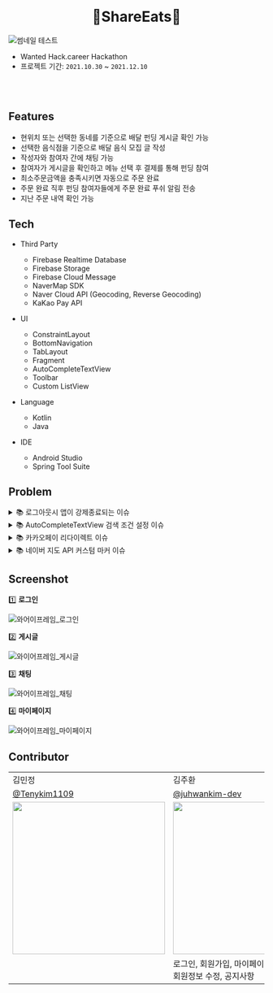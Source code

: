 <h1 align="center">
    <br> 🍲ShareEats🍲
</h1>

![썸네일 테스트](https://user-images.githubusercontent.com/76620764/145583547-cc74c765-eb7d-420a-9dc1-fc3706dc6931.png)

- Wanted Hack.career Hackathon
- 프로젝트 기간: `2021.10.30` ~ `2021.12.10`

<br>
<br>

## Features
- 현위치 또는 선택한 동네를 기준으로 배달 펀딩 게시글 확인 가능
- 선택한 음식점을 기준으로 배달 음식 모집 글 작성
- 작성자와 참여자 간에 채팅 가능
- 참여자가 게시글을 확인하고 메뉴 선택 후 결제를 통해 펀딩 참여
- 최소주문금액을 충족시키면 자동으로 주문 완료
- 주문 완료 직후 펀딩 참여자들에게 주문 완료 푸쉬 알림 전송
- 지난 주문 내역 확인 가능

## Tech
- Third Party
  - Firebase Realtime Database
  - Firebase Storage
  - Firebase Cloud Message
  - NaverMap SDK
  - Naver Cloud API (Geocoding, Reverse Geocoding)
  - KaKao Pay API

- UI
  - ConstraintLayout
  - BottomNavigation
  - TabLayout
  - Fragment
  - AutoCompleteTextView
  - Toolbar
  - Custom ListView

- Language
  - Kotlin
  - Java
 
- IDE
  - Android Studio
  - Spring Tool Suite


## Problem

<details markdown="1">
<summary> 📚 로그아웃시 앱이 강제종료되는 이슈</summary>
<br>
<br>

```
private fun initLottie() {
    binding.splash.addAnimatorListener(object : Animator.AnimatorListener {
        override fun onAnimationStart(animation: Animator?) {

        }

        override fun onAnimationEnd(animation: Animator?) {
            if (FourMostPreference.getFirstVisit()) {
                startActivity(Intent(this@SplashActivity, ServiceExplainActivity::class.java))
            } else {
                startActivity(Intent(this@SplashActivity, SignInActivity::class.java))
            }
            finish()
        }

        override fun onAnimationCancel(animation: Animator?) {
        }

        override fun onAnimationRepeat(animation: Animator?) {
        }
    })
}
```


<br>

</details>
<details markdown="2">
<summary> 📚 AutoCompleteTextView 검색 조건 설정 이슈</summary>
<br>
<br>

```
override fun getFilter(): Filter {
        return object : Filter() {
            override fun performFiltering(p0: CharSequence?): FilterResults {
                val queryString = p0?.toString()

                Log.d(TAG, "performFiltering: ${queryString}")

                var filterResults = FilterResults()
                filterResults.values = if (queryString == null || queryString.isEmpty())
                    postList
                else
                    postList.filter {
                        it.title.contains(queryString) || it.content.contains(queryString) || it.place.contains(queryString)
                    }
                return filterResults
            }

            override fun publishResults(p0: CharSequence?, p1: FilterResults?) {
                mList = p1!!.values as MutableList<Post>
                notifyDataSetChanged()
            }

        }
    }
```
AutoCompleteTextView를 사용하면서 키워드에 따라 검색 결과를 다르게 보여주도록 검색 조건을 설정하는데 어려움을 겪음
AutoCompleteTextView의 리스트에 보여줄 커스텀 어댑터를 작성하면서 Filterable 인터페이스를 사용하여 getFilter 함수를 오버라이딩
getFilter 함수 내에 검색 조건을 설정하여 해당 조건에 충족하는 키워드 기준으로 검색 결과 리스트를 반환하는 형식으로 

<br>

</details>

<details markdown="3">
<summary> 📚 카카오페이 리다이렉트 이슈</summary>
<br>
<br>

```
val readyResponse = Response.Listener<String> { response ->
    Log.d(TAG, "readyResponse: $response")

    var parser = JsonParser()
    var element = parser.parse(response)

    var url = element.asJsonObject.get("next_redirect_pc_url").asString
    var tid = element.asJsonObject.get("tid").asString

    Log.d(TAG, "url: $url")
    Log.d(TAG, "tid: $tid")
    
    webView.loadUrl(url)
    tidPin = tid
}
```
카카오페이 api 개발 중 웹뷰를 띄워 redirect_moblie_url 로 앱에서 자체적으로 카카오페이 결제를 수행하도록 설계를 했으나,   
제대로 넘어가지 못하고 pg_token을 가져오지 못함   
하여, redirect_pc_url로 수정하여 웹에서 카카오페이를 사용할 때 사용하는 qr 결제 또는 메시지 결제로 대체

<br>

</details>
    
<details markdown="4">
<summary> 📚 네이버 지도 API 커스텀 마커 이슈</summary>    
<br>
<br>
    
```
var storeName = ""

// 매장 이름 가져오는 비동기 코드 내에서 marker 설정
storeRef.child(storeId).child("name").get().addOnSuccessListener {
    val res = GeocodeService().getGeocode(location, getGeocodeCallback())

    Log.d(TAG, "title = $title, storeId = $storeId")
    res.observe(viewLifecycleOwner, { res ->

        executor.execute {
            storeName = it.getValue<String>()!!
            Log.d(TAG, "storeName = $storeName")

            infoWindow = InfoWindow()

            // BackgroundThread에서 마커 정보 초기화
            repeat(1) {
                val post = snapshot.getValue<Post>()
                Log.d(TAG, "post = $post")
                hashMap.put("${post!!.postId}", post)

                for (address in res.addresses) {
                    Log.d(TAG, "store_value = $storeName")
                    Log.d(TAG, "도로명주소 = ${address.roadAddress}")

                    val marker = Marker()
                    marker.position = LatLng(address.y, address.x)
                    marker.icon = MarkerIcons.RED
                    marker.onClickListener = markerListener
                    marker.tag = "제목: $title \n주문 매장: $storeName"
                    marker.subCaptionText = "$postId"

                    placeMarkers += marker
                    placeInfoList += MarkerInfo(marker, title, storeName)
                }
            }

            handler.post {
                infoWindow.adapter = object : InfoWindow.DefaultTextAdapter(requireContext()) {
                    override fun getText(infoWindow: InfoWindow): CharSequence {
                        return infoWindow.marker?.tag as CharSequence ?: ""
                    }
                }

                // MainThread에서 지도에 마커 표시
                placeInfoList.forEach { markerInfo ->
                    run {
                        markerInfo.marker.map = naverMap
                        Log.d(TAG, "title = ${markerInfo.title}, store = ${markerInfo.storeName}")
                        infoWindow.open(markerInfo.marker)
                        infoWindow.onClickListener = object : Overlay.OnClickListener {
                            override fun onClick(p0: Overlay): Boolean {
                                val infoWindow = p0 as InfoWindow

                                Log.d(TAG, "${infoWindow.marker!!.subCaptionText} clicked.")
                                Log.d(TAG, "${hashMap.get(infoWindow.marker!!.subCaptionText)}")

                                // intent로 게시글 id를 넘겨줌.
                                val intent = Intent(requireContext(), PostInfoActivity::class.java)
                                intent.putExtra("postId", infoWindow.marker!!.subCaptionText.toInt())
                                startActivity(intent)
                                return false
                            }
                        }
                    }
                }

                Log.d(TAG, "place size = ${placeMarkers.size}")
                Log.d(TAG, "info size = ${placeInfoList.size}")
            }
        }
    })
}
    
```    
    
네이버 지도 API 개발 중 커스텀 마커에 매장 이름이 표시되지 않는 이슈가 있었음.
원인은 background thread에서 데이터를 받아오고 main thread에서 ui 처리를 하도록 설계했으나 firebase는 자체적인 비동기 루프를 가지고 있어 thread와 따로 움직였기 때문.
따라서 firebase 비동기 루프 내에서 background와 main을 나눠서 처리하여 이슈 해결.
    
<br>
    
</details>    

## Screenshot

1️⃣ **로그인**

![와어이프레임_로그인](https://user-images.githubusercontent.com/76620764/145572789-9a08a954-d013-4f92-b4ba-b60773a08f2b.jpg)
<br>

2️⃣ **게시글**

![와이어프레임_게시글](https://user-images.githubusercontent.com/76620764/145572911-2acfd1c3-c3f2-486b-a171-e75d40bf4f63.jpg)
<br>

3️⃣ **채팅**

![와어이프레임_채팅](https://user-images.githubusercontent.com/76620764/145572935-1a1324c2-c700-4c77-bcf8-155949b0317d.jpg)
<br>

4️⃣ **마이페이지**

![와어이프레임_마이페이지](https://user-images.githubusercontent.com/76620764/145572953-9050a6b2-768d-4b51-b494-5d9223e9310a.jpg)
<br>

## Contributor
<table class="tg">
<tbody>
    <tr>
        <td>김민정</td>
        <td>김주환</td>
        <td>나요셉</td>
        <td>백동열</td>
    </tr>
    <tr>
        <td><a href="https://github.com/Tenykim1109">@Tenykim1109</a></td>
        <td><a href="https://github.com/juhwankim-dev">@juhwankim-dev</a></td>
        <td><a href="https://github.com/JosephNaa">@JosephNaa</a></td>
        <td><a href="">@micro155</a></td>
    </tr>
    <tr>
        <td><img src="![48265915](https://user-images.githubusercontent.com/48265915/145594424-f43c1fe2-e788-4f6d-8d14-f3e0da73cd6d.jpg)
" width="300px"/></td>
        <td><img src="https://user-images.githubusercontent.com/76620764/145577637-1cb20f92-d076-4e3f-91d4-9719a1621542.jpg"  width="300px"/></td>
        <td><img src="https://avatars.githubusercontent.com/u/17241871?v=4"  width="300px"/></td>
        <td><img src="https://avatars.githubusercontent.com/u/69238456?s=400&u=849688e4a8675e363dc45a29b8d3e1cb6d468a01&v=4"  width="300px"/></td>
    </tr>
    <tr>
        <td></td>
        <td>로그인, 회원가입, 마이페이지<br>회원정보 수정, 공지사항</td>
        <td></td>
        <td>게시글 작성, 게시글 목록, 게시글 검색<br>참여하기</td>
    </tr>
</tbody>
</table>

